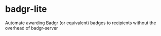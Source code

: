 # badgr-lite
Automate awarding Badgr (or equivalent) badges to recipients without the overhead of badgr-server
